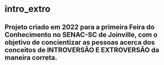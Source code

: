 # intro_extro

## Projeto criado em 2022 para a primeira Feira do Conhecimento no SENAC-SC de Joinville, com o objetivo de concientizar as pessoas acerca dos conceitos de INTROVERSÃO E EXTROVERSÃO da maneira correta.
